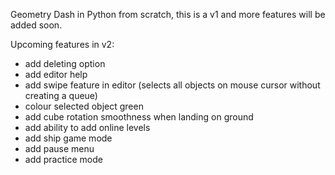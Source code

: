 Geometry Dash in Python from scratch, this is a v1 and more features will be added soon.

Upcoming features in v2:
- add deleting option
- add editor help
- add swipe feature in editor (selects all objects on mouse cursor without creating a queue)
- colour selected object green
- add cube rotation smoothness when landing on ground
- add ability to add online levels
- add ship game mode
- add pause menu
- add practice mode
